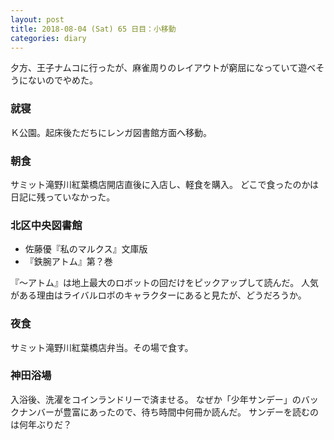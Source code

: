 ```yaml
---
layout: post
title: 2018-08-04 (Sat) 65 日目：小移動
categories: diary
---
```


夕方、王子ナムコに行ったが、麻雀周りのレイアウトが窮屈になっていて遊べそうにないのでやめた。

### 就寝

Ｋ公園。起床後ただちにレンガ図書館方面へ移動。

### 朝食

サミット滝野川紅葉橋店開店直後に入店し、軽食を購入。
どこで食ったのかは日記に残っていなかった。

### 北区中央図書館

* 佐藤優『私のマルクス』文庫版
* 『鉄腕アトム』第？巻

『～アトム』は地上最大のロボットの回だけをピックアップして読んだ。
人気がある理由はライバルロボのキャラクターにあると見たが、どうだろうか。

### 夜食

サミット滝野川紅葉橋店弁当。その場で食す。

### 神田浴場

入浴後、洗濯をコインランドリーで済ませる。
なぜか「少年サンデー」のバックナンバーが豊富にあったので、待ち時間中何冊か読んだ。
サンデーを読むのは何年ぶりだ？

